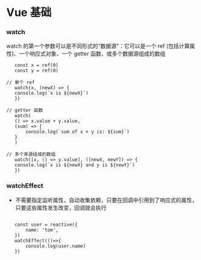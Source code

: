 # Vue 基础

### watch
 watch 的第一个参数可以是不同形式的“数据源”：它可以是一个 ref (包括计算属性)、一个响应式对象、一个 getter 函数、或多个数据源组成的数组
 ```vue
    const x = ref(0)
    const y = ref(0)

// 单个 ref
    watch(x, (newX) => {
    console.log(`x is ${newX}`)
    })

// getter 函数
    watch(
    () => x.value + y.value,
    (sum) => {
        console.log(`sum of x + y is: ${sum}`)
    }
    )

// 多个来源组成的数组
    watch([x, () => y.value], ([newX, newY]) => {
    console.log(`x is ${newX} and y is ${newY}`)
    })
 ```

### watchEffect 
 - 不需要指定监听属性，自动收集依赖，只要在回调中引用到了响应式的属性，只要这些属性发生改变，回调就会执行
 ```vue

    const user = reactive({
        name: 'tom',
    })
    watchEffect(()=>{
        console.log(user.name)
    })
 ```